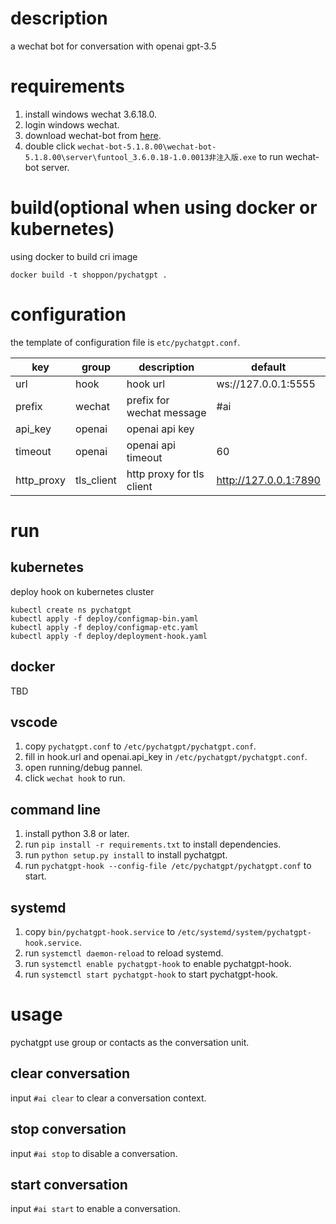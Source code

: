 # description
a wechat bot for conversation with openai gpt-3.5

# requirements
1. install windows wechat 3.6.18.0.
2. login windows wechat.
3. download wechat-bot from [here](https://github.com/cixingguangming55555/wechat-bot/tree/5.1.8.00).
4. double click `wechat-bot-5.1.8.00\wechat-bot-5.1.8.00\server\funtool_3.6.0.18-1.0.0013非注入版.exe` to run wechat-bot server.

# build(optional when using docker or kubernetes)
using docker to build cri image
```
docker build -t shoppon/pychatgpt .
```

# configuration
the template of configuration file is `etc/pychatgpt.conf`.

| key | group| description | default |
| --- | --- | --- | --- |
| url | hook | hook url | ws://127.0.0.1:5555 |
| prefix | wechat | prefix for wechat message | #ai |
| api_key | openai | openai api key | |
| timeout | openai | openai api timeout | 60 |
| http_proxy | tls_client | http proxy for tls client | http://127.0.0.1:7890 |

# run
## kubernetes
deploy hook on kubernetes cluster
```
kubectl create ns pychatgpt
kubectl apply -f deploy/configmap-bin.yaml
kubectl apply -f deploy/configmap-etc.yaml
kubectl apply -f deploy/deployment-hook.yaml
```

## docker
TBD

## vscode
1. copy `pychatgpt.conf` to `/etc/pychatgpt/pychatgpt.conf`.
2. fill in hook.url and openai.api_key in `/etc/pychatgpt/pychatgpt.conf`.
3. open running/debug pannel.
4. click `wechat hook` to run.

## command line
1. install python 3.8 or later.
2. run `pip install -r requirements.txt` to install dependencies.
3. run `python setup.py install` to install pychatgpt.
4. run `pychatgpt-hook --config-file /etc/pychatgpt/pychatgpt.conf` to start.

## systemd
1. copy `bin/pychatgpt-hook.service` to `/etc/systemd/system/pychatgpt-hook.service`.
2. run `systemctl daemon-reload` to reload systemd.
3. run `systemctl enable pychatgpt-hook` to enable pychatgpt-hook.
4. run `systemctl start pychatgpt-hook` to start pychatgpt-hook.

# usage
pychatgpt use group or contacts as the conversation unit.

## clear conversation
input `#ai clear` to clear a conversation context.

## stop conversation
input `#ai stop` to disable a conversation.

## start conversation
input `#ai start` to enable a conversation.
